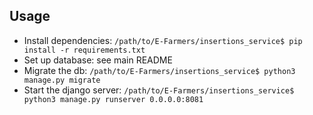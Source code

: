 ## Usage
- Install dependencies: `/path/to/E-Farmers/insertions_service$ pip install -r requirements.txt`
- Set up database: see main README
- Migrate the db: `/path/to/E-Farmers/insertions_service$ python3 manage.py migrate`
- Start the django server: `/path/to/E-Farmers/insertions_service$ python3 manage.py runserver 0.0.0.0:8081`